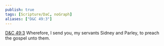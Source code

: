 ```yaml
---
publish: true
tags: [Scripture/DaC, noGraph]
aliases: ["D&C 49:3"]
---
```

[D&C 49:3](https://churchofjesuschrist.org/study/scriptures/dc-testament/dc/49?lang=eng&id=p3#p3) Wherefore, I send you, my servants Sidney and Parley, to preach the gospel unto them.

